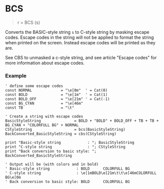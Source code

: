 # BCS

> r = BCS (s)

Converts the BASIC-style string `s` to C-style string by masking escape codes. Escape codes in the string will not be applied to format the string when printed on the screen. Instead escape codes will be printed as they are.

See CBS to unmasked a c-style string, and see article "Escape codes" for more information about escape codes.

### Example

```
' define some escape codes
const NORMAL             = "\e[0m"  ' = Cat(0)
const BOLD               = "\e[1m"  ' = Cat(1)
const BOLD_OFF           = "\e[21m" ' = Cat(-1)
const BG_CYAN            = "\e[46m"
const TB                 = "\t"

' Create a string with escape codes
BasicStyleString               = BOLD + "BOLD" + BOLD_OFF + TB + TB + BG_CYAN + "COLORFULL BG" + NORMAL
CStyleString                   = bcs(BasicStyleString)
BackConverted_BasicStyleString = cbs(CStyleString)

print "Basic-style string            : "; BasicStyleString
print "C-style string                : "; CStyleString
print "Back conversion to basic style: "; BackConverted_BasicStyleString

' Output will be (with colors and in bold)
' Basic-style string            : BOLD		COLORFULL BG
' C-style string                : \e[1mBOLD\e[21m\t\t\e[46mCOLORFULL BG\e[0m
' Back conversion to basic style: BOLD		COLORFULL BG
```

